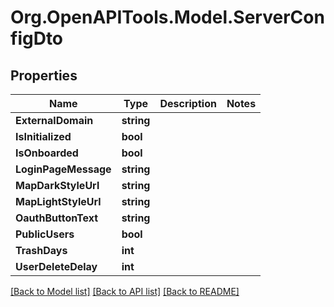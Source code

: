 # Org.OpenAPITools.Model.ServerConfigDto

## Properties

Name | Type | Description | Notes
------------ | ------------- | ------------- | -------------
**ExternalDomain** | **string** |  | 
**IsInitialized** | **bool** |  | 
**IsOnboarded** | **bool** |  | 
**LoginPageMessage** | **string** |  | 
**MapDarkStyleUrl** | **string** |  | 
**MapLightStyleUrl** | **string** |  | 
**OauthButtonText** | **string** |  | 
**PublicUsers** | **bool** |  | 
**TrashDays** | **int** |  | 
**UserDeleteDelay** | **int** |  | 

[[Back to Model list]](../../README.md#documentation-for-models) [[Back to API list]](../../README.md#documentation-for-api-endpoints) [[Back to README]](../../README.md)

